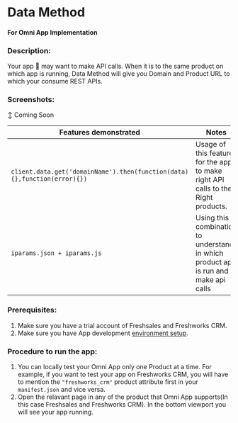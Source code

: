 # Data Method

#### For Omni App Implementation

### Description:

Your app 🛫 may want to make API calls. When it is to the same product on which
app is running, Data Method will give you Domain and Product URL to which your
consume REST APIs.

### Screenshots:

↕ Coming Soon

| Features demonstrated                                                     | Notes                                                                               |
| ------------------------------------------------------------------------- | ----------------------------------------------------------------------------------- |
| `client.data.get('domainName').then(function(data){},function(error){}) ` | Usage of this feature for the app to make right API calls to the Right products.    |
| `iparams.json + iparams.js`                                               | Using this combination to understand in which product app is run and make api calls |

### Prerequisites:

1. Make sure you have a trial account of Freshsales and Freshworks CRM.
2. Make sure you have App development
   [environment setup](https://community.developers.freshworks.com/t/what-are-the-prerequisites-to-install-the-freshworks-cli/234).

### Procedure to run the app:

1. You can locally test your Omni App only one Product at a time. For example,
   if you want to test your app on Freshworks CRM, you will have to mention the
   `"freshworks_crm"` product attribute first in your `manifest.json` and vice
   versa.
2. Open the relavant page in any of the product that Omni App supports(In this
   case Freshsales and Freshworks CRM). In the bottom viewport you will see your
   app running.
